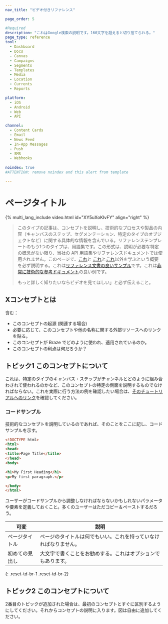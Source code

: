 ```yaml
---
nav_title: "ビデオ付きリファレンス"

page_order: 5

#Required
description: "これはGoogle検索の説明です。160文字を超えると切り捨てられる。"
page_type: reference
tool:
  - Dashboard
  - Docs
  - Canvas
  - Campaigns
  - Segments
  - Templates
  - Media
  - Location
  - Currents
  - Reports

platform:
  - iOS
  - Android
  - Web
  - API

channel:
  - Content Cards
  - Email
  - News Feed
  - In-App Messages
  - Push
  - SMS
  - Webhooks
    
noindex: true
#ATTENTION: remove noindex and this alert from template

---
```


# ページタイトル

{% multi_lang_include video.html id="XY5uXoKIvFY" align="right" %}

>  このタイプの記事は、コンセプトを説明し、技術的なプロセスや製品の内容（キャンバスのステップ、セグメンテーション、特定のタイプのオブジェクトなど）に関する具体的な情報を含んでいる。リファレンステンプレートのもう1つのタイプは、用語集です。この形式は、説明が必要な特定の概念がない限り、当社の API 用語集やリファレンスドキュメントでは使用されません。このページで、[これ](#what-is-x-concept)と [これ](#topic-1-regarding-this-concept)と[これ](#topic-2-regarding-this-concept)以外を学ぶという概要を必ず説明する。これは[リファレンス文書の良いサンプル](https://guide.meteor.com/code-style.html)です。これは[非常に技術的な参考ドキュメント](https://www.w3schools.com/html/html_intro.asp)の良い例です。
>
> もっと詳しく知りたいならビデオを見てほしい」と必ず伝えること。


## Xコンセプトとは

含む：
- このコンセプトの起源 (関連する場合)
- 必要に応じて、このコンセプトや他の名称に関する外部リソースへのリンクを貼る。
- このコンセプトが Braze でどのように使われ、適用されているのか。
- このコンセプトの利点は何だろうか？

## トピック1 このコンセプトについて

これは、特定のタイプのキャンバス・ステップがチャンネルとどのように組み合わされて使われるのかなど、このコンセプトの特定の側面を説明するものでなければならない。これを実際に行う方法の例を確認したい場合は、[そのチュートリアルへのリンク]()を確認してください。


### コードサンプル

技術的なコンセプトを説明しているのであれば、そのことをここに記し、コードサンプルを示す。

```html
<!DOCTYPE html>
<html>
<head>
<title>Page Title</title>
</head>
<body>

<h1>My First Heading</h1>
<p>My first paragraph.</p>

</body>
</html>
```

ユーザーがコードサンプルから調整しなければならないかもしれないパラメータや要素を定義しておくこと。多くのユーザーはただコピー＆ペーストするだろう。

| 可変 | 説明 |
| -------- | ----------- |
| ページタイトル | ページのタイトルは何でもいい。これを持っていなければなりません。 |
| 初めての見出し | 大文字で書くことをお勧めする。これはオプションでもあります。 |
{: .reset-td-br-1 .reset-td-br-2}

## トピック2 このコンセプトについて

2番目のトピックが追加された場合は、最初のコンセプトとすぐに区別するようにしてください。それからコンセプトの説明に入ります。図は自由に追加してください。
